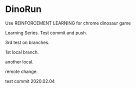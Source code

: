 # DinoRun
Use REINFORCEMENT LEARNING for chrome dinosaur game

Learning Series. Test commit and push.

3rd test on branches.

1st local branch.

another local.

remote change.

test commit 2020.02.04
